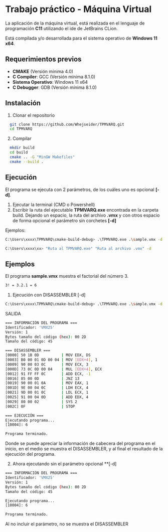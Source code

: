 # Trabajo práctico - Máquina Virtual

La aplicación de la máquina virtual, está realizada en el lenguaje de programación **C11** utilizando el ide de JetBrains CLion.

Está compilada y/o desarrollada para el sistema operativo de **Windows 11 x64**.



## Requerimientos previos

- **CMAKE** (Versión mínima 4.0)
- **C Compiler**: GCC (Versión mínima 8.1.0)
- **Sistema Operativo**: Windows 11 x64
- **C Debugger**: GDB (Versión mínima 8.1.0)
## Instalación


1. Clonar el repositorio

```bash
  git clone https://github.com/Whejseider/TPMVARQ.git
  cd TPMVARQ
```

2. Compilar
```bash
  mkdir build
  cd build
  cmake .. -G "MinGW Makefiles"
  cmake --build .
```

## Ejecución

El programa se ejecuta con 2 parámetros, de los cuáles uno es opcional **[-d]**.

1. Ejecutar la terminal (CMD o Powershell)
2. Escribir la ruta del ejecutable **TPMVARQ.exe** encontrada en la carpeta build. Dejando un espacio, la ruta del archivo **.vmx** y con otros espacio de forma opcional el parámetro sin corchetes **[-d]**

Ejemplos:
```bash
C:\Users\xxxx\TPMVARQ\cmake-build-debug> .\TPMVARQ.exe .\sample.vmx -d
```

```bash
C:\Users\xxxx\xx> "Ruta al TPMVARQ.exe" "Ruta al archivo .vmx" -d
```
## Ejemplos

El programa **sample.vmx** muestra el factorial del número 3.

```bash
3! = 3.2.1 = 6
```

1. Ejecución con DISASSEMBLER [-d]
```bash
C:\Users\xxxx\TPMVARQ\cmake-build-debug> .\TPMVARQ.exe .\sample.vmx -d
```

SALIDA

```bash
=== INFORMACIÓN DEL PROGRAMA ===
Identificador: 'VMX25'
Versión: 1
Bytes tamaño del código (hex): 00 2D
Tamaño del código: 45

=== DISASSEMBLER ===
[0000] 50 1B 0D          | MOV EDX, DS
[0003] B0 00 01 0D 00 04 | MOV [EDX+4], 1
[0009] 90 00 03 0C       | MOV ECX, 3
[000D] 73 0C 0D 00 04    | MUL [EDX+4], ECX
[0012] 91 FF FF 0C       | ADD ECX, -1
[0016] 85 00 0D          | JNZ 13
[0019] 90 00 01 0A       | MOV EAX, 1
[001D] 9E 00 04 0C       | LDH ECX, 4
[0021] 9D 00 01 0C       | LDL ECX, 1
[0025] 91 00 04 0D       | ADD EDX, 4
[0029] 80 00 02          | SYS 2
[002C] 0F                | STOP

=== EJECUCIÓN ===
Ejecutando programa...
[10004]: 6

Programa terminado.
```

Donde se puede apreciar la información de cabecera del programa en el inicio, en el medio se muestra el DISASSEMBLER, y al final el resultado de la ejecución del programa.

2. Ahora ejecutando sin el parámetro opcional **[-d]
```bash
=== INFORMACIÓN DEL PROGRAMA ===
Identificador: 'VMX25'
Versión: 1
Bytes tamaño del código (hex): 00 2D
Tamaño del código: 45

Ejecutando programa...
[10004]: 6

Programa terminado.
```

Al no incluir el parámetro, no se muestra el DISASSEMBLER